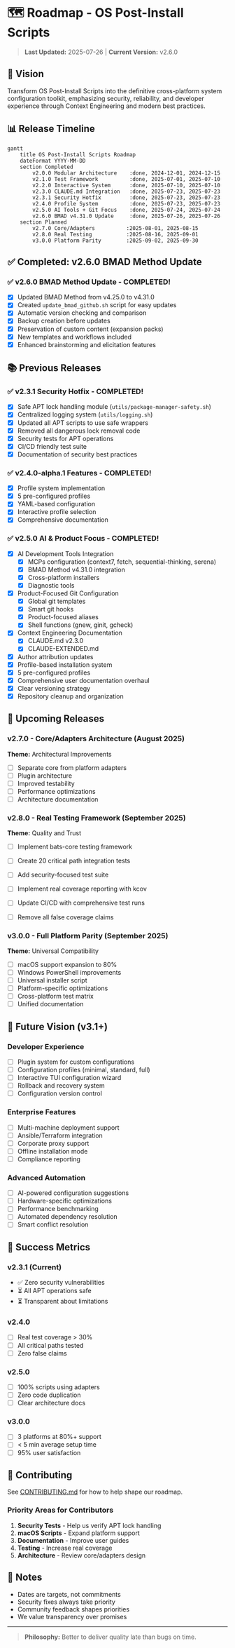 # 🗺️ Roadmap - OS Post-Install Scripts

> **Last Updated:** 2025-07-26 | **Current Version:** v2.6.0

## 🎯 Vision

Transform OS Post-Install Scripts into the definitive cross-platform system configuration toolkit, emphasizing security, reliability, and developer experience through Context Engineering and modern best practices.

## 📊 Release Timeline

```mermaid
gantt
    title OS Post-Install Scripts Roadmap
    dateFormat YYYY-MM-DD
    section Completed
        v2.0.0 Modular Architecture    :done, 2024-12-01, 2024-12-15
        v2.1.0 Test Framework          :done, 2025-07-01, 2025-07-10
        v2.2.0 Interactive System      :done, 2025-07-10, 2025-07-10
        v2.3.0 CLAUDE.md Integration   :done, 2025-07-23, 2025-07-23
        v2.3.1 Security Hotfix         :done, 2025-07-23, 2025-07-23
        v2.4.0 Profile System          :done, 2025-07-23, 2025-07-23
        v2.5.0 AI Tools + Git Focus    :done, 2025-07-24, 2025-07-24
        v2.6.0 BMAD v4.31.0 Update     :done, 2025-07-26, 2025-07-26
    section Planned
        v2.7.0 Core/Adapters          :2025-08-01, 2025-08-15
        v2.8.0 Real Testing           :2025-08-16, 2025-09-01
        v3.0.0 Platform Parity        :2025-09-02, 2025-09-30
```

## ✅ Completed: v2.6.0 BMAD Method Update

### ✅ v2.6.0 BMAD Method Update - COMPLETED!
- [x] Updated BMAD Method from v4.25.0 to v4.31.0
- [x] Created `update_bmad_github.sh` script for easy updates
- [x] Automatic version checking and comparison
- [x] Backup creation before updates
- [x] Preservation of custom content (expansion packs)
- [x] New templates and workflows included
- [x] Enhanced brainstorming and elicitation features

## 📚 Previous Releases

### ✅ v2.3.1 Security Hotfix - COMPLETED!
- [x] Safe APT lock handling module (`utils/package-manager-safety.sh`)
- [x] Centralized logging system (`utils/logging.sh`)
- [x] Updated all APT scripts to use safe wrappers
- [x] Removed all dangerous lock removal code
- [x] Security tests for APT operations
- [x] CI/CD friendly test suite
- [x] Documentation of security best practices

### ✅ v2.4.0-alpha.1 Features - COMPLETED!
- [x] Profile system implementation
- [x] 5 pre-configured profiles
- [x] YAML-based configuration
- [x] Interactive profile selection
- [x] Comprehensive documentation

### ✅ v2.5.0 AI & Product Focus - COMPLETED!
- [x] AI Development Tools Integration
  - [x] MCPs configuration (context7, fetch, sequential-thinking, serena)
  - [x] BMAD Method v4.31.0 integration
  - [x] Cross-platform installers
  - [x] Diagnostic tools
- [x] Product-Focused Git Configuration
  - [x] Global git templates
  - [x] Smart git hooks
  - [x] Product-focused aliases
  - [x] Shell functions (gnew, ginit, gcheck)
- [x] Context Engineering Documentation
  - [x] CLAUDE.md v2.3.0
  - [x] CLAUDE-EXTENDED.md
- [x] Author attribution updates
- [x] Profile-based installation system
- [x] 5 pre-configured profiles
- [x] Comprehensive user documentation overhaul
- [x] Clear versioning strategy
- [x] Repository cleanup and organization

## 📅 Upcoming Releases

### v2.7.0 - Core/Adapters Architecture (August 2025)
**Theme:** Architectural Improvements

- [ ] Separate core from platform adapters
- [ ] Plugin architecture
- [ ] Improved testability
- [ ] Performance optimizations
- [ ] Architecture documentation

### v2.8.0 - Real Testing Framework (September 2025)
**Theme:** Quality and Trust

- [ ] Implement bats-core testing framework
- [ ] Create 20 critical path integration tests
- [ ] Add security-focused test suite
- [ ] Implement real coverage reporting with kcov
- [ ] Update CI/CD with comprehensive test runs
- [ ] Remove all false coverage claims


### v3.0.0 - Full Platform Parity (September 2025)
**Theme:** Universal Compatibility

- [ ] macOS support expansion to 80%
- [ ] Windows PowerShell improvements
- [ ] Universal installer script
- [ ] Platform-specific optimizations
- [ ] Cross-platform test matrix
- [ ] Unified documentation

## 🔮 Future Vision (v3.1+)

### Developer Experience
- [ ] Plugin system for custom configurations
- [ ] Configuration profiles (minimal, standard, full)
- [ ] Interactive TUI configuration wizard
- [ ] Rollback and recovery system
- [ ] Configuration version control

### Enterprise Features
- [ ] Multi-machine deployment support
- [ ] Ansible/Terraform integration
- [ ] Corporate proxy support
- [ ] Offline installation mode
- [ ] Compliance reporting

### Advanced Automation
- [ ] AI-powered configuration suggestions
- [ ] Hardware-specific optimizations
- [ ] Performance benchmarking
- [ ] Automated dependency resolution
- [ ] Smart conflict resolution

## 🏁 Success Metrics

### v2.3.1 (Current)
- ✅ Zero security vulnerabilities
- ⏳ All APT operations safe
- ⏳ Transparent about limitations

### v2.4.0
- [ ] Real test coverage > 30%
- [ ] All critical paths tested
- [ ] Zero false claims

### v2.5.0
- [ ] 100% scripts using adapters
- [ ] Zero code duplication
- [ ] Clear architecture docs

### v3.0.0
- [ ] 3 platforms at 80%+ support
- [ ] < 5 min average setup time
- [ ] 95% user satisfaction

## 🤝 Contributing

See [CONTRIBUTING.md](CONTRIBUTING.md) for how to help shape our roadmap.

### Priority Areas for Contributors
1. **Security Tests** - Help us verify APT lock handling
2. **macOS Scripts** - Expand platform support
3. **Documentation** - Improve user guides
4. **Testing** - Increase real coverage
5. **Architecture** - Review core/adapters design

## 📝 Notes

- Dates are targets, not commitments
- Security fixes always take priority
- Community feedback shapes priorities
- We value transparency over promises

---

> **Philosophy:** Better to deliver quality late than bugs on time.